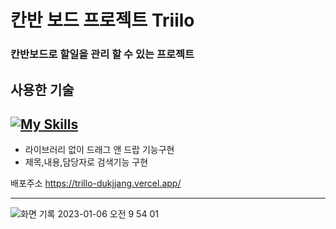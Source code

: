 <h1> 칸반 보드 프로젝트 Triilo</h1>


<h3>칸반보드로 할일을 관리 할 수 있는 프로젝트</h3>


사용한 기술
---
[![My Skills](https://skillicons.dev/icons?i=typescript,html,css,tailwindcss,react)](https://skillicons.dev)
---

- 라이브러리 없이 드래그 앤 드랍 기능구현
- 제목,내용,담당자로 검색기능 구현



배포주소 https://trillo-dukjjang.vercel.app/

---

![화면 기록 2023-01-06 오전 9 54 01](https://user-images.githubusercontent.com/102455275/210908312-7e68ce3d-5375-4a03-8d0c-84acda1391fd.gif)
